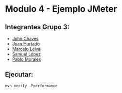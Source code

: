 # Modulo 4 - Ejemplo JMeter

Integrantes Grupo 3:
-------------------

* [John Chaves](https://github.com/jonhurono)
* [Juan Hurtado](https://github.com/Equiliza)
* [Marcelo Leiva](https://github.com/marceloleiva)
* [Samuel López](https://github.com/samlopezic)
* [Pablo Morales](https://github.com/pablokoba)

Ejecutar:
---------

```
mvn verify -Pperformance
```
